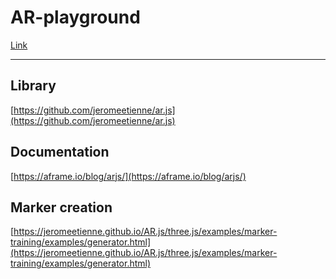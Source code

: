# AR-playground

[Link](https://josesentis.github.io/AR-playground/)

----

## Library
[https://github.com/jeromeetienne/ar.js](https://github.com/jeromeetienne/ar.js)

## Documentation
[https://aframe.io/blog/arjs/](https://aframe.io/blog/arjs/)

## Marker creation
[https://jeromeetienne.github.io/AR.js/three.js/examples/marker-training/examples/generator.html](https://jeromeetienne.github.io/AR.js/three.js/examples/marker-training/examples/generator.html)
